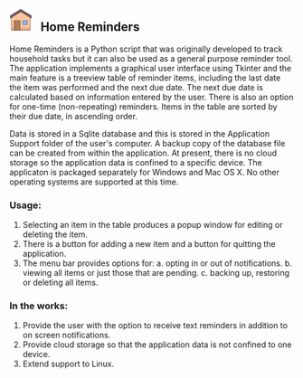 ## <img  src="images/icons8-home-40.png" alt="Home Reminders icon"> &nbsp;&nbsp;Home Reminders
Home Reminders is a Python script that was originally developed to track household tasks but it can also be used as a general purpose reminder tool. The application implements a graphical user interface using Tkinter and the main feature is a treeview table of reminder items, including the last date the item was performed and the next due date. The next due date is calculated based on information entered by the user. There is also an option for one-time (non-repeating) reminders. Items in the table are sorted by their due date, in ascending order.

Data is stored in a Sqlite database and this is stored in the Application Support folder of the user's computer. A backup copy of the database file can be created from within the application. At present, there is no cloud storage so the application data is confined to a specific device. The applicaton is packaged separately for Windows and Mac OS X. No other operating systems are supported at this time.
### Usage:
1. Selecting an item in the table produces a popup window for editing or deleting the item.
2. There is a button for adding a new item and a button for quitting the application.
3. The menu bar provides options for:
    a. opting in or out of notifications.
    b. viewing all items or just those that are pending.
    c. backing up, restoring or deleting all items.
### In the works:
1. Provide the user with the option to receive text reminders in addition to on screen notifications. 
2. Provide cloud storage so that the application data is not confined to one device.
3. Extend support to Linux.
